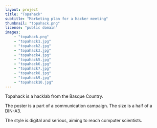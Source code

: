 ```yaml
---
layout: project
title: "Topahack"
subtitle: "Marketing plan for a hacker meeting"
thumbnail: "topahack.png"
license: "public domain"
images:
    - "topahack.png"
    - "topahack1.jpg"
    - "topahack2.jpg"
    - "topahack3.jpg"
    - "topahack4.jpg"
    - "topahack5.jpg"
    - "topahack6.jpg"
    - "topahack7.jpg"
    - "topahack8.jpg"
    - "topahack9.jpg"
    - "topahack10.jpg"
---
```


Topahack is a hacklab from the Basque Country.

The poster is a part of a communication campaign. The size is a half of a DIN-A3.

The style is digital and serious, aiming to reach computer scientists.
